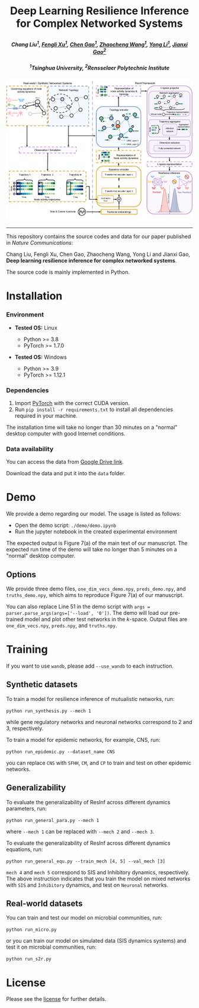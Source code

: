 # <p align="center"> Deep Learning Resilience Inference for Complex Networked Systems </p>
#####  <p align="center"> Chang Liu<sup>1</sup>, [Fengli Xu<sup>1</sup>](https://fenglixu.github.io/), [Chen Gao<sup>1</sup>](https://fi.ee.tsinghua.edu.cn/~gaochen/), [Zhaocheng Wang<sup>1</sup>](http://oa.ee.tsinghua.edu.cn/~bcspl/), [Yong Li<sup>1</sup>](https://fi.ee.tsinghua.edu.cn/~liyong/), [Jianxi Gao<sup>2</sup>](https://www.gaojianxi.com/)

 ##### <p align="center"> <sup>1</sup>Tsinghua University, <sup>2</sup>Rensselaer Polytechnic Institute</p>
![Model](imgs/ResInf.png) 

---

This repository contains the source codes and data for our paper published in *Nature Communications*:

Chang Liu, Fengli Xu, Chen Gao, Zhaocheng Wang, Yong Li and Jianxi Gao, **Deep learning resilience inference for complex networked systems**.

The source code is mainly implemented in Python.

# Installation


### Environment

- **Tested OS:** Linux
  - Python >= 3.8
  - PyTorch >= 1.7.0

- **Tested OS:** Windows
  - Python >= 3.9
  - PyTorch >= 1.12.1

### Dependencies

1. Import [PyTorch](https://pytorch.org) with the correct CUDA version.
2. Run `pip install -r requirements.txt` to install all dependencies required in your machine.

The installation time will take no longer than 30 minutes on a "normal" desktop computer with good Internet conditions.

### Data availability

You can access the data from [Google Drive link](https://drive.google.com/drive/folders/1HTYuJuaRMUV2grBbELBRpB6ZnkRXsc4A?usp=sharing). 

Download the data and put it into the `data` folder.

# Demo

We provide a demo regarding our model. The usage is listed as follows:
- Open the demo script: `./demo/demo.ipynb`
- Run the jupyter notebook in the created experimental environment

The expected output is Figure 7(a) of the main text of our manuscript. The expected run time of the demo will take no longer than 5 minutes on a "normal" desktop computer.

## Options
We provide three demo files, `one_dim_vecs_demo.npy`, `preds_demo.npy`, and `truths_demo.npy`, which aims to reproduce Figure 7(a) of our manuscript.

You can also replace Line 51 in the demo script with `args = parser.parse_args(args=['--load', '0'])`. The demo will load our pre-trained model and plot other test networks in the $k$-space. Output files are `one_dim_vecs.npy`, `preds.npy`, and `truths.npy`.


# Training

If you want to use `wandb`, please add `--use_wandb` to each instruction.

## Synthetic datasets
To train a model for resilience inference of mutualistic networks, run:

`python run_synthesis.py --mech 1`

while gene regulatory networks and neuronal networks correspond to 2 and 3, respectively.

To train a model for epidemic networks, for example, CNS, run:

`python run_epidemic.py --dataset_name CNS`

you can replace `CNS` with `SFHH`, `CM`, and `CP` to train and test on other epidemic networks.

## Generalizability
To evaluate the generalizability of ResInf across different dynamics parameters, run:

`python run_general_para.py --mech 1`

where `--mech 1` can be replaced with `--mech 2` and `--mech 3`.

To evaluate the generalizability of ResInf across different dynamics equations, run:

`python run_general_equ.py --train_mech [4, 5] --val_mech [3]`

`mech 4` and `mech 5` correspond to SIS and Inhibitory dynamics, respectively. The above instruction indicates that you train the model on mixed networks with `SIS` and `Inhibitory` dynamics, and test on `Neuronal` networks.

## Real-world datasets
You can train and test our model on microbial communities, run:

`python run_micro.py`

or you can train our model on simulated data (SIS dynamics systems) and test it on microbial communities, run:

`python run_s2r.py`

# License

Please see the [license](LICENSE) for further details.
